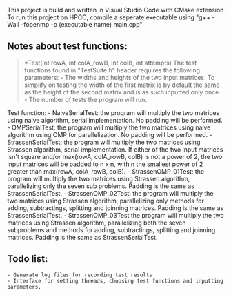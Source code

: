 This project is build and written in Visual Studio Code with CMake extension
To run this project on HPCC, compile a seperate executable using "g++ -Wall -fopenmp -o (executable name) main.cpp"

## Notes about test functions:
> *Test(int rowA, int colA_rowB, int colB, int attempts)
The test functions found in "TestSuite.h" header requires the following parameters:
    - The widths and heights of the two input matrices. To simplify on testing the width of the first matrix is by default the same as the height of the second matrix and is as such inputted only once.
    - The number of tests the program will run.

Test function:
    - NaiveSerialTest: the program will multiply the two matrices using naive algorithm, serial implementation. No padding will be performed.
    - OMPSerialTest: the program will multiply the two matrices using naive algorithm using OMP for parallelization. No padding will be performed.
    - StrassenSerialTest: the program will multiply the two matrices using Strassen algorithm, serial implementation. If either of the two input matrices isn't square and/or max(rowA, colA_rowB, colB) is not a power of 2, the two input matrices will be padded to n x n, with n the smallest power of 2 greater than max(rowA, colA_rowB, colB).
    - StrassenOMP_01Test: the program will multiply the two matrices using Strassen algorithm, parallelizing only the seven sub problems. Padding is the same as StrassenSerialTest.
    - StrassenOMP_02Test: the program will multiply the two matrices using Strassen algorithm, parallelizing only methods for adding, subtractings, splitting and joinning matrices. Padding is the same as StrassenSerialTest.
    - StrassenOMP_03Test the program will multiply the two matrices using Strassen algorithm, parallelizing both the seven subproblems and methods for adding, subtractings, splitting and joinning matrices. Padding is the same as StrassenSerialTest.

## Todo list:
    - Generate log files for recording test results
    - Interface for setting threads, choosing test functions and inputting parameters.